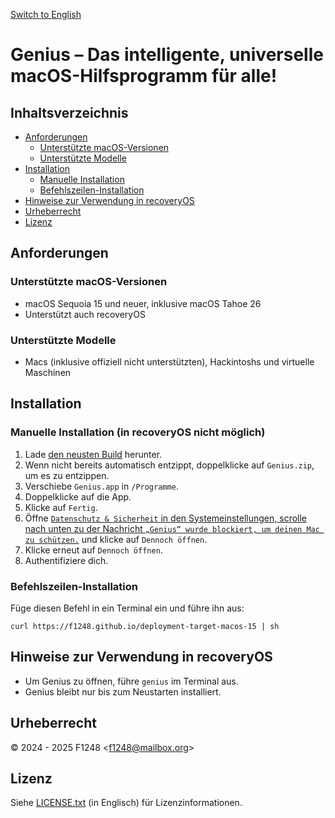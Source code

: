 <!--
© 2024 F1248 <f1248@mailbox.org>
See LICENSE.txt for license information.
-->

[Switch to English](README.md)

# Genius – Das intelligente, universelle macOS-Hilfsprogramm für alle!

## Inhaltsverzeichnis

- [Anforderungen](#anforderungen)
	- [Unterstützte macOS-Versionen](#unterstützte-macos-versionen)
	- [Unterstützte Modelle](#unterstützte-modelle)
- [Installation](#installation)
	- [Manuelle Installation](#manuelle-installation-in-recoveryos-nicht-möglich)
	- [Befehlszeilen-Installation](#befehlszeilen-installation)
- [Hinweise zur Verwendung in recoveryOS](#hinweise-zur-verwendung-in-recoveryos)
- [Urheberrecht](#urheberrecht)
- [Lizenz](#lizenz)

## Anforderungen

### Unterstützte macOS-Versionen

- macOS Sequoia 15 und neuer, inklusive macOS Tahoe 26
- Unterstützt auch recoveryOS

### Unterstützte Modelle

- Macs (inklusive offiziell nicht unterstützten), Hackintoshs und virtuelle Maschinen

## Installation

### Manuelle Installation (in recoveryOS nicht möglich)

1. Lade [den neusten Build](https://nightly.link/F1248/Genius/workflows/Build-app/deployment-target-macos-15/Genius.zip) herunter.
2. Wenn nicht bereits automatisch entzippt, doppelklicke auf `Genius.zip`, um es zu entzippen.
3. Verschiebe `Genius.app` in `/Programme`.
4. Doppelklicke auf die App.
5. Klicke auf `Fertig`.
6. Öffne [`Datenschutz & Sicherheit` in den Systemeinstellungen, scrolle nach unten zu der Nachricht `„Genius“ wurde blockiert, um deinen Mac zu schützen.`](https://f1248.github.io/r?d=x-apple.systempreferences:com.apple.settings.PrivacySecurity.extension?Security) und klicke auf `Dennoch öffnen`.
7. Klicke erneut auf `Dennoch öffnen`.
8. Authentifiziere dich.

### Befehlszeilen-Installation

Füge diesen Befehl in ein Terminal ein und führe ihn aus:

```shellsession
curl https://f1248.github.io/deployment-target-macos-15 | sh
```

## Hinweise zur Verwendung in recoveryOS

- Um Genius zu öffnen, führe `genius` im Terminal aus.
- Genius bleibt nur bis zum Neustarten installiert.

## Urheberrecht
© 2024 - 2025 F1248 <[f1248@mailbox.org](mailto:f1248@mailbox.org)>

## Lizenz
Siehe [LICENSE.txt](LICENSE.txt) (in Englisch) für Lizenzinformationen.
